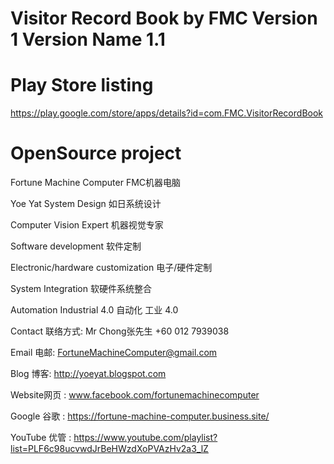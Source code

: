 # Visitor Record Book by FMC Version 1 Version Name 1.1

# Play Store listing
https://play.google.com/store/apps/details?id=com.FMC.VisitorRecordBook

# OpenSource project

Fortune Machine Computer FMC机器电脑

Yoe Yat System Design 如日系统设计





Computer Vision Expert 机器视觉专家

Software development 软件定制

Electronic/hardware customization 电子/硬件定制

System Integration 软硬件系统整合

Automation Industrial 4.0 自动化 工业 4.0





Contact 联络方式: Mr Chong张先生 +60 012 7939038

Email 电邮: FortuneMachineComputer@gmail.com


Blog 博客: http://yoeyat.blogspot.com

Website网页 : www.facebook.com/fortunemachinecomputer

Google 谷歌 : https://fortune-machine-computer.business.site/

YouTube 优管 : https://www.youtube.com/playlist?list=PLF6c98ucvwdJrBeHWzdXoPVAzHv2a3_lZ
